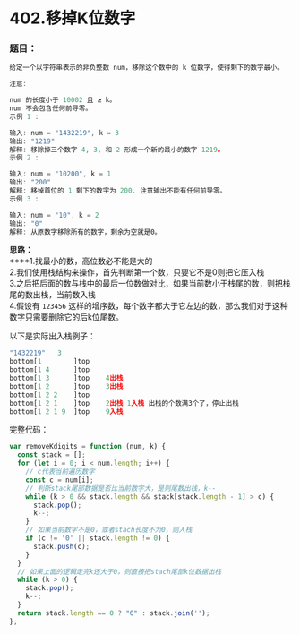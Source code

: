 # 402.移掉K位数字

### 题目：

```javascript
给定一个以字符串表示的非负整数 num，移除这个数中的 k 位数字，使得剩下的数字最小。

注意:

num 的长度小于 10002 且 ≥ k。
num 不会包含任何前导零。
示例 1 :

输入: num = "1432219", k = 3
输出: "1219"
解释: 移除掉三个数字 4, 3, 和 2 形成一个新的最小的数字 1219。
示例 2 :

输入: num = "10200", k = 1
输出: "200"
解释: 移掉首位的 1 剩下的数字为 200. 注意输出不能有任何前导零。
示例 3 :

输入: num = "10", k = 2
输出: "0"
解释: 从原数字移除所有的数字，剩余为空就是0。
```

&#x20;**思路：**\
****1.找最小的数，高位数必不能是大的\
2.我们使用栈结构来操作，首先判断第一个数，只要它不是0则把它压入栈\
3.之后把后面的数与栈中的最后一位数做对比，如果当前数小于栈尾的数，则把栈尾的数出栈，当前数入栈\
4.假设有 `123456` 这样的增序数，每个数字都大于它左边的数，那么我们对于这种数字只需要删除它的后k位尾数。

以下是实际出入栈例子：

```javascript
"1432219"   3
bottom[1        ]top   
bottom[1 4      ]top          
bottom[1 3      ]top	4出栈
bottom[1 2      ]top	3出栈
bottom[1 2 2    ]top   
bottom[1 2 1    ]top	2出栈 1入栈 出栈的个数满3个了，停止出栈
bottom[1 2 1 9  ]top	9入栈
```

完整代码：

```javascript
var removeKdigits = function (num, k) {
  const stack = [];
  for (let i = 0; i < num.length; i++) {
    // c代表当前遍历数字
    const c = num[i];
    // 判断stack尾部数据是否比当前数字大，是则尾数出栈，k--
    while (k > 0 && stack.length && stack[stack.length - 1] > c) {
      stack.pop();
      k--;
    }
    // 如果当前数字不是0，或者stach长度不为0，则入栈
    if (c != '0' || stack.length != 0) {
      stack.push(c);
    }
  }
  // 如果上面的逻辑走完k还大于0，则直接把stach尾部k位数据出栈
  while (k > 0) {
    stack.pop();
    k--;
  }
  return stack.length == 0 ? "0" : stack.join('');
};
```
